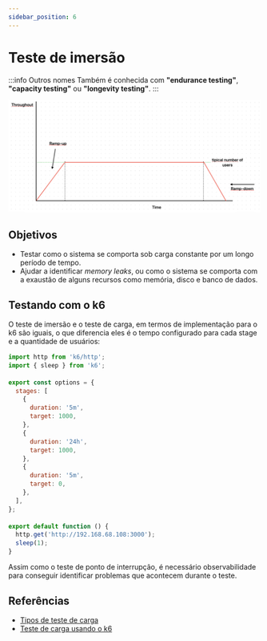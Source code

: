 ```yaml
---
sidebar_position: 6
---
```


# Teste de imersão

:::info Outros nomes
Também é conhecida com **"endurance testing"**, **"capacity testing"** ou **"longevity testing"**.
:::

![representação gráfica do teste de imersão](./images/teste-imersao.png)

## Objetivos

- Testar como o sistema se comporta sob carga constante por um longo período de tempo.
- Ajudar a identificar _memory leaks_, ou como o sistema se comporta com a exaustão de alguns recursos como memória, disco e banco de dados.

## Testando com o k6

O teste de imersão e o teste de carga, em termos de implementação para o k6 são iguais, o que diferencia eles é o tempo configurado para cada stage e a quantidade de usuários:

```javascript
import http from 'k6/http';
import { sleep } from 'k6';

export const options = {
  stages: [
    {
      duration: '5m',
      target: 1000,
    },
    {
      duration: '24h',
      target: 1000,
    },
    {
      duration: '5m',
      target: 0,
    },
  ],
};

export default function () {
  http.get('http://192.168.68.108:3000');
  sleep(1);
}
```

Assim como o teste de ponto de interrupção, é necessário observabilidade para conseguir identificar problemas que acontecem durante o teste.

## Referências

- [Tipos de teste de carga](https://eltonminetto.dev/post/2024-01-05-load-test-types/)
- [Teste de carga usando o k6](https://eltonminetto.dev/post/2024-01-11-load-test-k6/)
